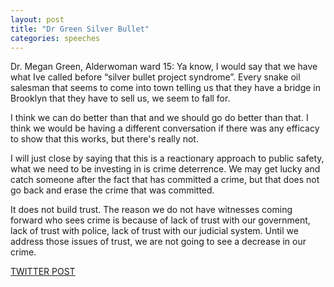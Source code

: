 ```yaml
---
layout: post
title: "Dr Green Silver Bullet"
categories: speeches
---
```


Dr. Megan Green, Alderwoman ward 15: Ya know, I would say that we have what Ive called before “silver bullet project syndrome”. Every snake oil salesman that seems to come into town telling us that they have a bridge in Brooklyn that they have to sell us, we seem to fall for.

I think we can do better than that and we should go do better than that. I think we would be having a different conversation if there was any efficacy to show that this works, but there's really not.

I will just close by saying that this is a reactionary approach to public safety, what we need to be investing in is crime deterrence. We may get lucky and catch someone after the fact that has committed a crime, but that does not go back and erase the crime that was committed. 

It does not build trust. The reason we do not have witnesses coming forward who sees crime is because of lack of trust with our government, lack of trust with police, lack of trust with our judicial system. Until we address those issues of trust, we are not going to see a decrease in our crime.

[TWITTER POST](https://twitter.com/StlPoliticClips/status/1391185908028805121?s=20)



